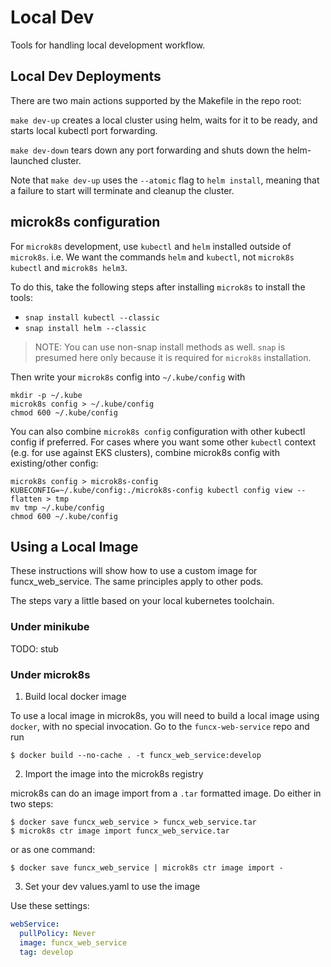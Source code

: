 # Local Dev

Tools for handling local development workflow.

## Local Dev Deployments

There are two main actions supported by the Makefile in the repo root:

`make dev-up` creates a local cluster using helm, waits for it to be ready, and
starts local kubectl port forwarding.

`make dev-down` tears down any port forwarding and shuts down the helm-launched
cluster.

Note that `make dev-up` uses the `--atomic` flag to `helm install`, meaning
that a failure to start will terminate and cleanup the cluster.

## microk8s configuration

For `microk8s` development, use `kubectl` and `helm` installed outside of
`microk8s`. i.e. We want the commands `helm` and `kubectl`, not
`microk8s kubectl` and `microk8s helm3`.

To do this, take the following steps after installing `microk8s` to install the
tools:

- `snap install kubectl --classic`
- `snap install helm --classic`

> NOTE: You can use non-snap install methods as well. `snap` is presumed here
> only because it is required for `microk8s` installation.

Then write your `microk8s` config into `~/.kube/config` with

    mkdir -p ~/.kube
    microk8s config > ~/.kube/config
    chmod 600 ~/.kube/config

You can also combine `microk8s config` configuration with other kubectl
config if preferred. For cases where you want some other `kubectl` context
(e.g. for use against EKS clusters), combine microk8s config with
existing/other config:

    microk8s config > microk8s-config
    KUBECONFIG=~/.kube/config:./microk8s-config kubectl config view --flatten > tmp
    mv tmp ~/.kube/config
    chmod 600 ~/.kube/config

## Using a Local Image

These instructions will show how to use a custom image for funcx_web_service.
The same principles apply to other pods.

The steps vary a little based on your local kubernetes toolchain.

### Under minikube

TODO: stub

### Under microk8s

1. Build local docker image

To use a local image in microk8s, you will need to build a local image using
`docker`, with no special invocation. Go to the `funcx-web-service` repo and run

    $ docker build --no-cache . -t funcx_web_service:develop

2. Import the image into the microk8s registry

microk8s can do an image import from a `.tar` formatted image. Do either in two
steps:

    $ docker save funcx_web_service > funcx_web_service.tar
    $ microk8s ctr image import funcx_web_service.tar

or as one command:

    $ docker save funcx_web_service | microk8s ctr image import -

3. Set your dev values.yaml to use the image

Use these settings:

```yaml
webService:
  pullPolicy: Never
  image: funcx_web_service
  tag: develop
```
